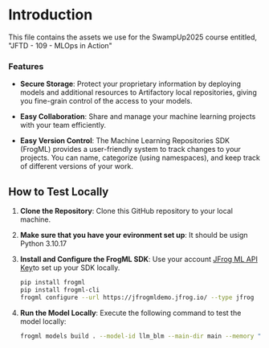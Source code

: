 # Introduction

This file contains the assets we use for the SwampUp2025 course entitled, "JFTD - 109 - MLOps in Action"

### Features

- **Secure Storage**: Protect your proprietary information by deploying models and additional resources to Artifactory local repositories, giving you fine-grain control of the access to your models.

- **Easy Collaboration**: Share and manage your machine learning projects with your team efficiently.

- **Easy Version Control**: The Machine Learning Repositories SDK (FrogML) provides a user-friendly system to track changes to your projects. You can name, categorize (using namespaces), and keep track of different versions of your work.

## How to Test Locally

1. **Clone the Repository**: Clone this GitHub repository to your local machine.

2. **Make sure that you have your evironment set up**: It should be usign Python 3.10.17

3. **Install and Configure the FrogML SDK**: Use your account [JFrog ML API Key](https://docs.qwak.com/docs/getting-started#configuring-qwak-sdk)to set up your SDK locally.

    ```bash
    pip install frogml
    pip install frogml-cli
    frogml configure --url https://jfrogmldemo.jfrog.io/ --type jfrog  --token <JFrog Acess Token>
    ```

4. **Run the Model Locally**: Execute the following command to test the model locally:

    ```bash
    frogml models build . --model-id llm_blm --main-dir main --memory "60GB"  --gpu-compatible
    ```
